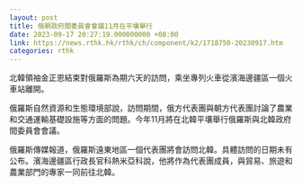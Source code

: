 ```yaml
---
layout: post
title: 俄朝政府間委員會會議11月在平壤舉行
date: 2023-09-17 20:27:19.000000000 +08:00
link: https://news.rthk.hk/rthk/ch/component/k2/1718750-20230917.htm
categories: rthk
---
```


北韓領袖金正恩結束對俄羅斯為期六天的訪問，乘坐專列火車從濱海邊疆區一個火車站離開。

俄羅斯自然資源和生態環境部說，訪問期間，俄方代表團與朝方代表團討論了農業和交通運輸基礎設施等方面的問題。今年11月將在北韓平壤舉行俄羅斯與北韓政府間委員會會議。

俄羅斯傳媒報道，俄羅斯遠東地區一個代表團將會訪問北韓。具體訪問的日期未有公布。濱海邊疆區行政長官科熱米亞科說，他將作為代表團成員，與貿易、旅遊和農業部門的專家一同前往北韓。

